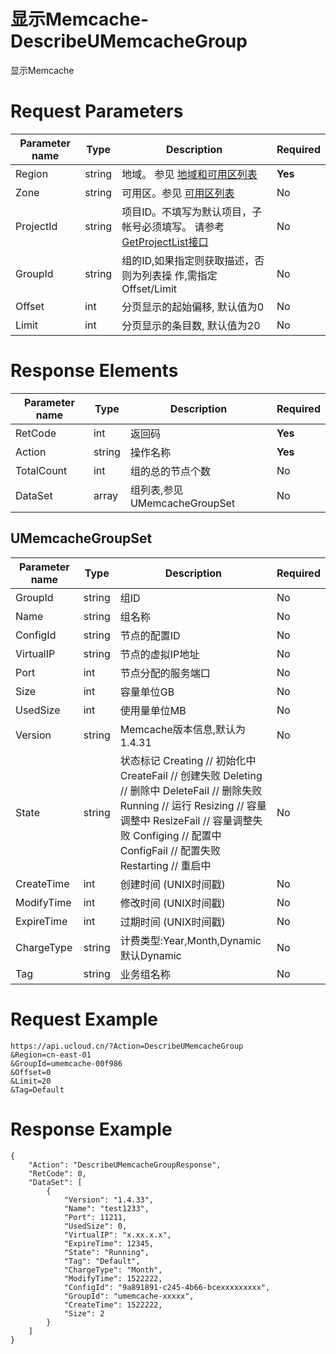 # 显示Memcache-DescribeUMemcacheGroup

显示Memcache

# Request Parameters
|Parameter name|Type|Description|Required|
|---|---|---|---|
|Region|string|地域。 参见 [地域和可用区列表](api/summary/regionlist)|**Yes**|
|Zone|string|可用区。参见 [可用区列表](api/summary/regionlist)|No|
|ProjectId|string|项目ID。不填写为默认项目，子帐号必须填写。 请参考[GetProjectList接口](api/summary/get_project_list)|No|
|GroupId|string|组的ID,如果指定则获取描述，否则为列表操 作,需指定Offset/Limit|No|
|Offset|int|分页显示的起始偏移, 默认值为0|No|
|Limit|int|分页显示的条目数, 默认值为20|No|

# Response Elements
|Parameter name|Type|Description|Required|
|---|---|---|---|
|RetCode|int|返回码|**Yes**|
|Action|string|操作名称|**Yes**|
|TotalCount|int|组的总的节点个数|No|
|DataSet|array|组列表,参见 UMemcacheGroupSet|No|

## UMemcacheGroupSet
|Parameter name|Type|Description|Required|
|---|---|---|---|
|GroupId|string|组ID|No|
|Name|string|组名称|No|
|ConfigId|string|节点的配置ID|No|
|VirtualIP|string|节点的虚拟IP地址|No|
|Port|int|节点分配的服务端口|No|
|Size|int|容量单位GB|No|
|UsedSize|int|使用量单位MB|No|
|Version|string|Memcache版本信息,默认为1.4.31|No|
|State|string|状态标记 Creating // 初始化中 CreateFail // 创建失败 Deleting // 删除中 DeleteFail // 删除失败 Running // 运行 Resizing // 容量调整中 ResizeFail // 容量调整失败 Configing // 配置中 ConfigFail // 配置失败Restarting // 重启中|No|
|CreateTime|int|创建时间 (UNIX时间戳)|No|
|ModifyTime|int|修改时间 (UNIX时间戳)|No|
|ExpireTime|int|过期时间 (UNIX时间戳)|No|
|ChargeType|string|计费类型:Year,Month,Dynamic 默认Dynamic|No|
|Tag|string|业务组名称|No|

# Request Example
```
https://api.ucloud.cn/?Action=DescribeUMemcacheGroup
&Region=cn-east-01
&GroupId=umemcache-00f986
&Offset=0
&Limit=20
&Tag=Default
```

# Response Example
```
{
    "Action": "DescribeUMemcacheGroupResponse", 
    "RetCode": 0, 
    "DataSet": [
        {
            "Version": "1.4.33", 
            "Name": "test1233", 
            "Port": 11211, 
            "UsedSize": 0, 
            "VirtualIP": "x.xx.x.x", 
            "ExpireTime": 12345, 
            "State": "Running", 
            "Tag": "Default", 
            "ChargeType": "Month", 
            "ModifyTime": 1522222, 
            "ConfigId": "9a891891-c245-4b66-bcexxxxxxxxx", 
            "GroupId": "umemcache-xxxxx", 
            "CreateTime": 1522222, 
            "Size": 2
        }
    ]
}
```

